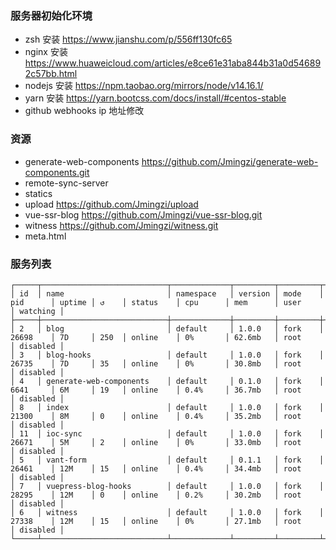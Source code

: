 ### 服务器初始化环境

- zsh 安装 https://www.jianshu.com/p/556ff130fc65
- nginx 安装 https://www.huaweicloud.com/articles/e8ce61e31aba844b31a0d546892c57bb.html
- nodejs 安装 https://npm.taobao.org/mirrors/node/v14.16.1/
- yarn 安装 https://yarn.bootcss.com/docs/install/#centos-stable
- github webhooks ip 地址修改

### 资源

- generate-web-components https://github.com/Jmingzi/generate-web-components.git
- remote-sync-server
- statics
- upload https://github.com/Jmingzi/upload
- vue-ssr-blog https://github.com/Jmingzi/vue-ssr-blog.git
- witness https://github.com/Jmingzi/witness.git
- meta.html

### 服务列表

```
┌─────┬────────────────────────────┬─────────────┬─────────┬─────────┬──────────┬────────┬──────┬───────────┬──────────┬──────────┬──────────┬──────────┐
│ id  │ name                       │ namespace   │ version │ mode    │ pid      │ uptime │ ↺    │ status    │ cpu      │ mem      │ user     │ watching │
├─────┼────────────────────────────┼─────────────┼─────────┼─────────┼──────────┼────────┼──────┼───────────┼──────────┼──────────┼──────────┼──────────┤
│ 2   │ blog                       │ default     │ 1.0.0   │ fork    │ 26698    │ 7D     │ 250  │ online    │ 0%       │ 62.6mb   │ root     │ disabled │
│ 3   │ blog-hooks                 │ default     │ 1.0.0   │ fork    │ 26735    │ 7D     │ 35   │ online    │ 0%       │ 30.8mb   │ root     │ disabled │
│ 4   │ generate-web-components    │ default     │ 0.1.0   │ fork    │ 6641     │ 6M     │ 19   │ online    │ 0.4%     │ 36.7mb   │ root     │ disabled │
│ 8   │ index                      │ default     │ 1.0.0   │ fork    │ 21300    │ 8M     │ 0    │ online    │ 0.4%     │ 35.2mb   │ root     │ disabled │
│ 11  │ ioc-sync                   │ default     │ 1.0.0   │ fork    │ 26671    │ 5M     │ 2    │ online    │ 0%       │ 33.0mb   │ root     │ disabled │
│ 5   │ vant-form                  │ default     │ 0.1.1   │ fork    │ 26461    │ 12M    │ 15   │ online    │ 0.4%     │ 34.4mb   │ root     │ disabled │
│ 7   │ vuepress-blog-hooks        │ default     │ 1.0.0   │ fork    │ 28295    │ 12M    │ 0    │ online    │ 0.2%     │ 30.2mb   │ root     │ disabled │
│ 6   │ witness                    │ default     │ 1.0.0   │ fork    │ 27338    │ 12M    │ 15   │ online    │ 0%       │ 27.1mb   │ root     │ disabled │
└─────┴────────────────────────────┴─────────────┴─────────┴─────────┴──────────┴────────┴──────┴───────────┴──────────┴──────────┴──────────┴──────────┘
```
